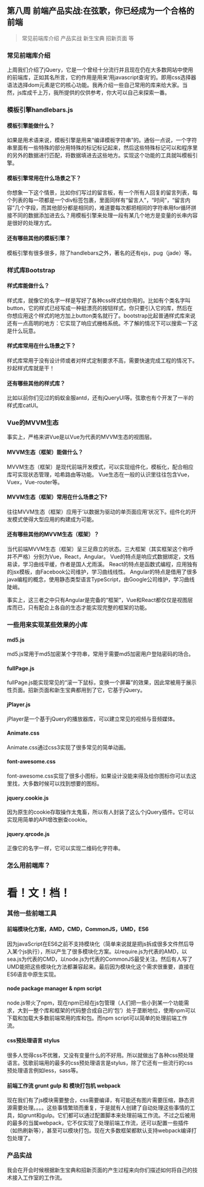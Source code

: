 ## **第八周 前端产品实战:在弦歌，你已经成为一个合格的前端**

> 常见前端库介绍 产品实战 新生宝典 招新页面 等

### 常见前端库介绍
上周我们介绍了jQuery，它是一个曾经十分流行并且现在仍在大多数网站中使用的前端库，正如其名所言，它的作用是用来‘用javascript查询’的。即用css选择器语法选择dom元素是它的核心功能。我再介绍一些自己常用的库来给大家。当然，js库成千上万，我所提供的仅供参考，你大可以自己来探索一番。

### 模板引擎handlebars.js
#### 模板引擎能做什么？
如果是用术语来说，模板引擎是用来“编译模板字符串”的。通俗一点说，一个字符串里面有一些特殊的部分用特殊的标记标记起来，然后这些特殊标记可以和程序里的另外的数据进行匹配，将数据填进去这些地方。实现这个功能的工具就叫模板引擎。

#### 模板引擎常用在什么场景之下？
你想象一下这个情景，比如你们写过的留言板，有一个所有人回复的留言列表，每个列表的每一项都是一个div标签包裹，里面同样有“留言人”，“时间”，“留言内容”几个字段，而其他部分都是相同的，难道要每次都把相同的字符串用for循环拼接不同的数据添加进去么？用模板引擎来处理一段有某几个地方是变量的长串内容是很好的处理方式。

#### 还有哪些其他的模板引擎？
模板引擎有很多很多，除了handlebars之外，著名的还有ejs，pug（jade）等。

### 样式库Bootstrap
#### 样式库能做什么？
样式库，就像它的名字一样是写好了各种css样式给你用的。比如有个类名字叫button，它的样式已经写成一种挺漂亮的按钮样式，你只要引入它的库，然后在你想应用这个样式的地方加上button类名就行了。bootstrap比起普通样式库来说还有一点高明的地方：它实现了响应式栅格系统。不了解的情况下可以搜索一下这是什么玩意。

#### 样式库常用在什么场景之下？
样式库常用于没有设计师或者对样式定制要求不高，需要快速完成工程的情况下。抄起样式库就是干！

#### 还有哪些其他的样式库？
比如以前你们见过的蚂蚁金服antd，还有jQueryUI等。弦歌也有个开发了一半的样式库catUI。

### Vue的MVVM生态
事实上，严格来讲Vue是以Vue为代表的MVVM生态的视图层。

#### MVVM生态（框架）能做什么？
MVVM生态（框架）是现代前端开发模式，可以实现组件化，模板化，配合相应库可实现状态管理，哈希路由等功能。
Vue生态在一般的认识里往往包含Vue，Vuex，Vue-router等。

#### MVVM生态（框架）常用在什么场景之下?
往往MVVM生态（框架）应用于‘以数据为驱动的单页面应用’状况下。组件化的开发模式使得大型应用的构建成为可能。

#### 还有哪些其他的MVVM生态（框架）？
当代前端MVVM生态（框架）呈三足鼎立的状态。三大框架（其实框架这个称呼并不严格）分别为Vue，React，Angular。
Vue的特点是响应式数据绑定，文档易读，学习曲线平缓，作者是国人尤雨溪。
React的特点是函数式编程，应用独有的jsx模板，由Facebook公司维护，学习曲线线性。
Angular的特点是借用了很多java编程的概念，使用静态类型语言TypeScript，由Google公司维护，学习曲线陡峭。

事实上，这三者之中只有Angular是完备的“框架”，Vue和React都仅仅是视图层库而已，只有配合上各自的生态才能实现完整的框架的功能。

### 一些用来实现某些效果的小库
#### md5.js
md5.js常用于md5加密某个字符串，常用于需要md5加密用户登陆密码的场合。

#### fullPage.js
fullPage.js能实现常见的“滚一下鼠标，变换一个屏幕”的效果，因此常被用于展示性页面。招新页面和新生宝典都用到了它，它基于jQuery。

#### jPlayer.js
jPlayer是一个基于jQuery的播放器库，可以建立常见的视频与音频媒体。

#### Animate.css
Animate.css通过css3实现了很多常见的简单动画。

#### font-awesome.css
font-awesome.css实现了很多小图标，如果设计没能来得及给你图标你可以去这里找，大多数时候可以找到想要的图标。

#### jquery.cookie.js
因为原生的cookie存取操作太鬼畜，所以有人封装了这么个jQuery插件。它可以实现用简单的API增改删查cookie。

#### jquery.qrcode.js
正像它的名字一样，它可以实现二维码化字符串。

### 怎么用前端库？
# 看！文！档！

### 其他一些前端工具
#### 前端模块化方案，AMD，CMD，CommonJS，UMD，ES6
因为javaScript在ES6之前不支持模块化（简单来说就是把js拆成很多文件然后导入某个js执行），所以产生了很多模块化方案。以require.js为代表的AMD，以sea.js为代表的CMD，以node.js为代表的CommonJS最受关注。然后有人写了UMD能把这些模块化方法都兼容起来。最后因为模块化这个需求很重要，直接在ES6语言中原生实现。

#### node package manager & npm script
node.js带火了npm，现在npm已经在js包管理（人们把一些小到某一个功能需求，大到一整个库和框架的代码整合成自己的‘包’）处于垄断地位，使用npm可以下载和加载大多数前端常用的库和包。而npm script可以简单的处理前端工作流。

#### css预处理语言 stylus
很多人觉得css不优雅，又没有变量什么的不好用。所以就做出了各种css预处理语言。弦歌前端用的最多的css预处理语言是stylus，除了它还有一些流行的css预处理语言例如less，sass等。

#### 前端工作流 grunt gulp 和 模块打包机 webpack
现在我们有了js模块需要整合，css需要编译，有可能还有图片需要压缩，静态资源需要处理。。。。这些事情繁琐而重复，于是就有人创建了自动处理这些事情的工具，如grunt和gulp。它们都可以通过配置脚本来处理前端工作流。不过之后被用的最多的当属webpack，它不仅实现了处理前端工作流，还可以配置一些插件（如热刷新等），甚至可以模块打包。现在大多数框架都默认支持webpack编译打包处理了。

### 产品实战
我会在开会时候根据新生宝典和招新页面的产生过程来向你们描述如何将自己的技术接入工作室的工作流。
